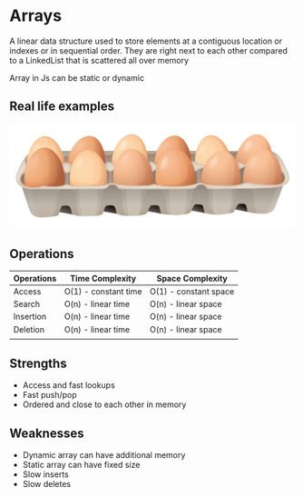 # Arrays

A linear data structure used to store elements at a contiguous location or indexes or in sequential order. They are right next to each other compared to a LinkedList that is scattered all over memory

Array in Js can be static or dynamic

## Real life examples

![Arrays](./../../assets/eggs.jpg)

## Operations

| Operations | Time Complexity       | Space Complexity       |
|------------|-----------------------|------------------------|
| Access     | O(1) - constant time  | O(1) - constant space  |
| Search     | O(n) - linear time    | O(n) - linear space    |
| Insertion  | O(n) - linear time    | O(n) - linear space    |
| Deletion   | O(n) - linear time    | O(n) - linear space    |
|            |                       |                        |

## Strengths

- Access and fast lookups
- Fast push/pop
- Ordered and close to each other in memory

## Weaknesses

- Dynamic array can have additional memory
- Static array can have fixed size
- Slow inserts
- Slow deletes
